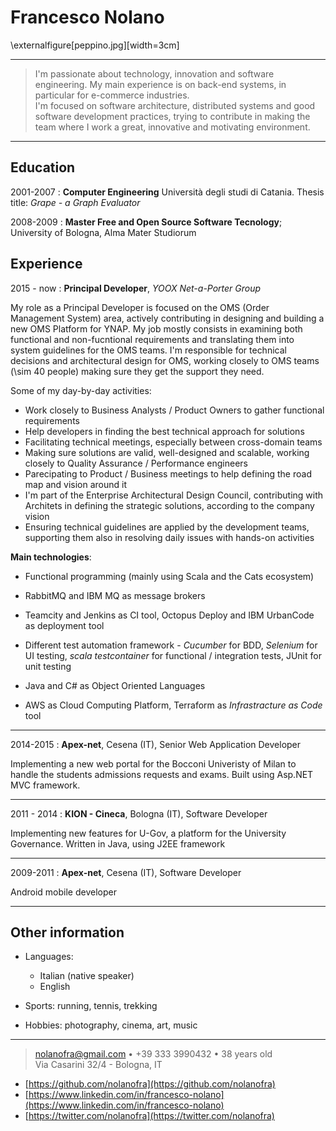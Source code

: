 Francesco Nolano
============

\externalfigure[peppino.jpg][width=3cm]

----

>  I'm passionate about technology, innovation and software engineering. My main experience is on back-end systems, in particular for e-commerce industries. \
>  I'm focused on software architecture, distributed systems and good software development practices, trying to contribute in making the team where I work a great, innovative and motivating environment.

----

Education
---------

2001-2007
:   **Computer Engineering** Università degli studi di Catania. Thesis title: *Grape - a Graph Evaluator*

2008-2009
:   **Master Free and Open Source Software Tecnology**; University of
    Bologna, Alma Mater Studiorum


Experience
----------

2015 - now
: **Principal Developer**, *YOOX Net-a-Porter Group*

My role as a Principal Developer is focused on the OMS (Order Management System) area, actively contributing in designing and building a new OMS Platform for YNAP.
My job mostly consists in examining both functional and non-fucntional requirements and translating them into system guidelines for the OMS teams.
I'm responsible for technical decisions and architectural design for OMS, working closely to OMS teams (\sim 40 people) making sure they get the support they need.

Some of my day-by-day activities:

* Work closely to Business Analysts / Product Owners to gather functional requirements
* Help developers in finding the best technical approach for solutions
* Facilitating technical meetings, especially between cross-domain teams
* Making sure solutions are valid, well-designed and scalable, working closely to Quality Assurance / Performance engineers
* Parecipating to Product / Business meetings to help defining the road map and vision around it
* I'm part of the Enterprise Architectural Design Council, contributing with Architets in defining the strategic solutions, according to the company vision
* Ensuring technical guidelines are applied by the development teams, supporting them also in resolving daily issues with hands-on activities

**Main technologies**:

* Functional programming (mainly using Scala and the Cats ecosystem)

* RabbitMQ and IBM MQ as message brokers

* Teamcity and Jenkins as CI tool, Octopus Deploy and IBM UrbanCode as deployment tool

* Different test automation framework - *Cucumber* for BDD, *Selenium* for UI testing, *scala testcontainer* for functional / integration tests, JUnit for unit testing

* Java and C# as Object Oriented Languages

* AWS as Cloud Computing Platform, Terraform as *Infrastracture as Code* tool

  
----

2014-2015
: **Apex-net**, Cesena (IT), Senior Web Application Developer

Implementing a new web portal for the Bocconi Univeristy of Milan to handle the students admissions requests and exams. Built using Asp.NET MVC framework.

----

2011 - 2014
: **KION - Cineca**, Bologna (IT), Software Developer

Implementing new features for U-Gov, a platform for the University Governance. Written in Java, using J2EE framework

---

2009-2011
: **Apex-net**, Cesena (IT), Software Developer

Android mobile developer

---


Other information
----------------------------------------

* Languages:

     * Italian (native speaker)
     * English

* Sports: running, tennis, trekking

* Hobbies: photography, cinema, art, music

----

> <nolanofra@gmail.com> • +39 333 3990432 • 38 years old\
> Via Casarini 32/4 - Bologna, IT


* [https://github.com/nolanofra](https://github.com/nolanofra)
* [https://www.linkedin.com/in/francesco-nolano](https://www.linkedin.com/in/francesco-nolano)
* [https://twitter.com/nolanofra](https://twitter.com/nolanofra)
